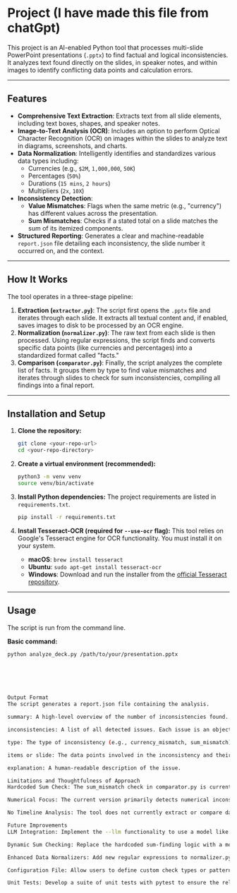 # Project (I have made this file from chatGpt)

This project is an AI-enabled Python tool that processes multi-slide PowerPoint presentations (`.pptx`) to find factual and logical inconsistencies. It analyzes text found directly on the slides, in speaker notes, and within images to identify conflicting data points and calculation errors.

---

## Features

* **Comprehensive Text Extraction**: Extracts text from all slide elements, including text boxes, shapes, and speaker notes.
* **Image-to-Text Analysis (OCR)**: Includes an option to perform Optical Character Recognition (OCR) on images within the slides to analyze text in diagrams, screenshots, and charts.
* **Data Normalization**: Intelligently identifies and standardizes various data types including:
    * Currencies (e.g., `$2M`, `1,000,000`, `50K`)
    * Percentages (`50%`)
    * Durations (`15 mins`, `2 hours`)
    * Multipliers (`2x`, `10X`)
* **Inconsistency Detection**:
    * **Value Mismatches**: Flags when the same metric (e.g., "currency") has different values across the presentation.
    * **Sum Mismatches**: Checks if a stated total on a slide matches the sum of its itemized components.
* **Structured Reporting**: Generates a clear and machine-readable `report.json` file detailing each inconsistency, the slide number it occurred on, and the context.

---

## How It Works

The tool operates in a three-stage pipeline:

1.  **Extraction (`extractor.py`)**: The script first opens the `.pptx` file and iterates through each slide. It extracts all textual content and, if enabled, saves images to disk to be processed by an OCR engine.
2.  **Normalization (`normalizer.py`)**: The raw text from each slide is then processed. Using regular expressions, the script finds and converts specific data points (like currencies and percentages) into a standardized format called "facts."
3.  **Comparison (`comparator.py`)**: Finally, the script analyzes the complete list of facts. It groups them by type to find value mismatches and iterates through slides to check for sum inconsistencies, compiling all findings into a final report.

---

## Installation and Setup

1.  **Clone the repository:**
    ```bash
    git clone <your-repo-url>
    cd <your-repo-directory>
    ```

2.  **Create a virtual environment (recommended):**
    ```bash
    python3 -m venv venv
    source venv/bin/activate
    ```

3.  **Install Python dependencies:**
    The project requirements are listed in `requirements.txt`.
    ```bash
    pip install -r requirements.txt
    ```

4.  **Install Tesseract-OCR (required for `--use-ocr` flag):**
    This tool relies on Google's Tesseract engine for OCR functionality. You must install it on your system.
    * **macOS**: `brew install tesseract`
    * **Ubuntu**: `sudo apt-get install tesseract-ocr`
    * **Windows**: Download and run the installer from the [official Tesseract repository](https://github.com/tesseract-ocr/tessdoc).

---

## Usage

The script is run from the command line.

**Basic command:**
```bash
python analyze_deck.py /path/to/your/presentation.pptx






Output Format
The script generates a report.json file containing the analysis.

summary: A high-level overview of the number of inconsistencies found.

inconsistencies: A list of all detected issues. Each issue is an object with:

type: The type of inconsistency (e.g., currency_mismatch, sum_mismatch).

items or slide: The data points involved in the inconsistency and their context.

explanation: A human-readable description of the issue.

Limitations and Thoughtfulness of Approach
Hardcoded Sum Check: The sum_mismatch check in comparator.py is currently hardcoded to look for the specific phrase "Hours Saved Per Consultant Monthly". This makes it effective for the sample deck but not generalizable to other presentations with different wording for totals and components. A more robust solution would involve semantic analysis to identify totals and their related parts dynamically.

Numerical Focus: The current version primarily detects numerical inconsistencies. It does not yet analyze or compare textual claims (e.g., "market is highly competitive" vs. "few competitors").

No Timeline Analysis: The tool does not currently extract or compare dates to check for timeline mismatches.

Future Improvements
LLM Integration: Implement the --llm functionality to use a model like Gemini to detect more nuanced logical and semantic inconsistencies, such as contradictory textual claims and timeline mismatches.

Dynamic Sum Checking: Replace the hardcoded sum-finding logic with a more intelligent system that can identify totals and components regardless of the phrasing used on the slide.

Enhanced Data Normalizers: Add new regular expressions to normalizer.py to identify and standardize more data types, such as dates, addresses, or specific product names.

Configuration File: Allow users to define custom check types or patterns in a config.yaml file to make the tool more adaptable to specific use cases.

Unit Tests: Develop a suite of unit tests with pytest to ensure the reliability and robustness of the extraction, normalization, and comparison logic, especially as new features are added.

